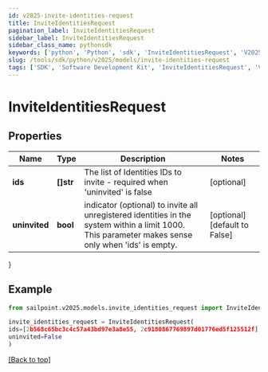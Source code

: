 ```yaml
---
id: v2025-invite-identities-request
title: InviteIdentitiesRequest
pagination_label: InviteIdentitiesRequest
sidebar_label: InviteIdentitiesRequest
sidebar_class_name: pythonsdk
keywords: ['python', 'Python', 'sdk', 'InviteIdentitiesRequest', 'V2025InviteIdentitiesRequest'] 
slug: /tools/sdk/python/v2025/models/invite-identities-request
tags: ['SDK', 'Software Development Kit', 'InviteIdentitiesRequest', 'V2025InviteIdentitiesRequest']
---
```


# InviteIdentitiesRequest


## Properties

Name | Type | Description | Notes
------------ | ------------- | ------------- | -------------
**ids** | **[]str** | The list of Identities IDs to invite - required when 'uninvited' is false | [optional] 
**uninvited** | **bool** | indicator (optional) to invite all unregistered identities in the system within a limit 1000. This parameter makes sense only when 'ids' is empty. | [optional] [default to False]
}

## Example

```python
from sailpoint.v2025.models.invite_identities_request import InviteIdentitiesRequest

invite_identities_request = InviteIdentitiesRequest(
ids=[2b568c65bc3c4c57a43bd97e3a8e55, 2c9180867769897d01776ed5f125512f],
uninvited=False
)

```
[[Back to top]](#) 

